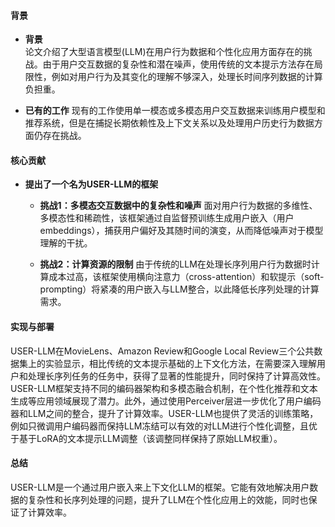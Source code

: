 #### 背景
- **背景**       
    论文介绍了大型语言模型(LLM)在用户行为数据和个性化应用方面存在的挑战。由于用户交互数据的复杂性和潜在噪声，使用传统的文本提示方法存在局限性，例如对用户行为及其变化的理解不够深入，处理长时间序列数据的计算负担重。

- **已有的工作**
    现有的工作使用单一模态或多模态用户交互数据来训练用户模型和推荐系统，但是在捕捉长期依赖性及上下文关系以及处理用户历史行为数据方面仍存在挑战。

#### 核心贡献
- **提出了一个名为USER-LLM的框架**
    - **挑战1：多模态交互数据中的复杂性和噪声**
        面对用户行为数据的多维性、多模态性和稀疏性，该框架通过自监督预训练生成用户嵌入（用户embeddings），捕获用户偏好及其随时间的演变，从而降低噪声对于模型理解的干扰。

    - **挑战2：计算资源的限制**
        由于传统的LLM在处理长序列用户行为数据时计算成本过高，该框架使用横向注意力（cross-attention）和软提示（soft-prompting）将紧凑的用户嵌入与LLM整合，以此降低长序列处理的计算需求。

#### 实现与部署
USER-LLM在MovieLens、Amazon Review和Google Local Review三个公共数据集上的实验显示，相比传统的文本提示基础的上下文化方法，在需要深入理解用户和处理长序列任务的任务中，获得了显著的性能提升，同时保持了计算高效性。USER-LLM框架支持不同的编码器架构和多模态融合机制，在个性化推荐和文本生成等应用领域展现了潜力。此外，通过使用Perceiver层进一步优化了用户编码器和LLM之间的整合，提升了计算效率。USER-LLM也提供了灵活的训练策略，例如只微调用户编码器而保持LLM冻结可以有效的对LLM进行个性化调整，且优于基于LoRA的文本提示LLM调整（该调整同样保持了原始LLM权重）。

#### 总结
USER-LLM是一个通过用户嵌入来上下文化LLM的框架。它能有效地解决用户数据的复杂性和长序列处理的问题，提升了LLM在个性化应用上的效能，同时也保证了计算效率。